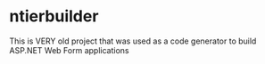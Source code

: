# ntierbuilder
This is VERY old project that was used as a code generator to build ASP.NET Web Form applications
